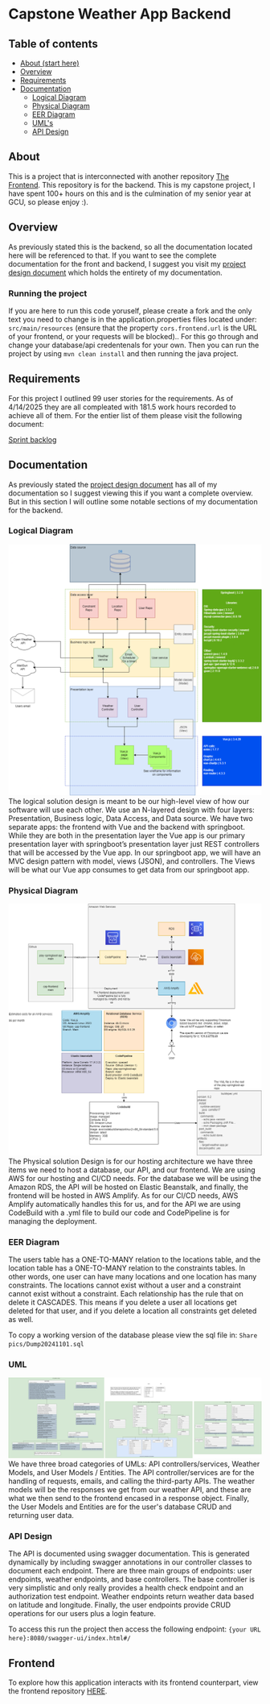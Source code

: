 # Capstone Weather App Backend
## Table of contents
- [About (start here)](#about)
- [Overview](#overview)
- [Requirements](#requirements)
- [Documentation](#documentation)
  - [Logical Diagram](#logical-diagram)
  - [Physical Diagram](#physical-diagram)
  - [EER Diagram](#eer-diagram)
  - [UML's](#uml)
  - [API Design](#api-design)

## About
This is a project that is interconnected with another repository [The Frontend](https://github.com/Oneshot369/cap-frontend). This repository is for the backend. This is my capstone project, I have spent 100+ hours on this and is the culmination of my senior year at GCU, so please enjoy :). 
## Overview
As previously stated this is the backend, so all the documentation located here will be referenced to that. If you want to see the complete documentation for the front and backend, I suggest you visit my [project design document](https://1drv.ms/w/c/0f720a2bdf7ca902/Ect8zp6QuXVAjUKLloeDHOAB5pt0DCs30U6u0vzoaCLVQw?e=in1t7l) which holds the entirety of my documentation. 
### Running the project
If you are here to run this code yoruself, please create a fork and the only text you need to change is in the application.properties files located under: `src/main/resources` (ensure that the property `cors.frontend.url` is the URL of your frontend, or your requests will be blocked).. For this go through and change your database/api credentenals for your own. Then you can run the project by using `mvn clean install` and then running the java project. 
## Requirements
For this project I outlined 99 user stories for the requirements. As of 4/14/2025 they are all compleated with 181.5 work hours recorded to achieve all of them. For the entier list of them please visit the following document:

[Sprint backlog](https://1drv.ms/x/c/0f720a2bdf7ca902/EWoqQukujrhBr4GsGu1vBuUBKRZgiGI2Cv-mG9eX-f13pQ?e=XyQx0b)
## Documentation
As previously stated the [project design document](https://1drv.ms/w/c/0f720a2bdf7ca902/Ect8zp6QuXVAjUKLloeDHOAB5pt0DCs30U6u0vzoaCLVQw?e=in1t7l) has all of my documentation so I suggest viewing this if you want a complete overview. But in this section I will outline some notable sections of my documentation for the backend.
### Logical Diagram
![Logical diagram image](https://github.com/Oneshot369/play-springboot-api/blob/main/Share%20pics/logical.drawio.png?raw=true)
The logical solution design is meant to be our high-level view of how our software will use each other. We use an N-layered design with four layers: Presentation, Business logic, Data Access, and Data source. We have two separate apps: the frontend with Vue and the backend with springboot. While they are both in the presentation layer the Vue app is our primary presentation layer with springboot’s presentation layer just REST controllers that will be accessed by the Vue app. In our springboot app, we will have an MVC design pattern with model, views (JSON), and controllers. The Views will be what our Vue app consumes to get data from our springboot app.
### Physical Diagram
![Physical diagram image](https://github.com/Oneshot369/play-springboot-api/blob/main/Share%20pics/Physical.drawio.png?raw=true)
The Physical solution Design is for our hosting architecture we have three items we need to host a database, our API, and our frontend. We are using AWS for our hosting and CI/CD needs. For the database we will be using the Amazon RDS, the API will be hosted on Elastic Beanstalk, and finally, the frontend will be hosted in AWS Amplify. As for our CI/CD needs, AWS Amplify automatically handles this for us, and for the API we are using CodeBuild with a .yml file to build our code and CodePipeline is for managing the deployment. 
### EER Diagram
The users table has a ONE-TO-MANY relation to the locations table, and the location table has a ONE-TO-MANY relation to the constraints tables. In other words, one user can have many locations and one location has many constraints. The locations cannot exist without a user and a constraint cannot exist without a constraint. Each relationship has the rule that on delete it CASCADES. This means if you delete a user all locations get deleted for that user, and if you delete a location all constraints get deleted as well.

To copy a working version of the database please view the sql file in: `Share pics/Dump20241101.sql`
### UML
![UML picture](https://github.com/Oneshot369/play-springboot-api/blob/main/Share%20pics/ClassUML.drawio.png?raw=true)
We have three broad categories of UMLs: API controllers/services, Weather Models, and User Models / Entities. The API controller/services are for the handling of requests, emails, and calling the third-party APIs. The weather models will be the responses we get from our weather API, and these are what we then send to the frontend encased in a response object. Finally, the User Models and Entities are for the user's database CRUD and returning user data. 
### API Design
The API is documented using swagger documentation. This is generated dynamically by including swagger annotations in our controller classes to document each endpoint. There are three main groups of endpoints: user endpoints, weather endpoints, and base controllers. The base controller is very simplistic and only really provides a health check endpoint and an authorization test endpoint. Weather endpoints return weather data based on latitude and longitude. Finally, the user endpoints provide CRUD operations for our users plus a login feature.

To access this run the project then access the following endpoint: `{your URL here}:8080/swagger-ui/index.html#/`


## Frontend
To explore how this application interacts with its frontend counterpart, view the frontend repository [HERE](https://github.com/Oneshot369/cap-frontend). 
